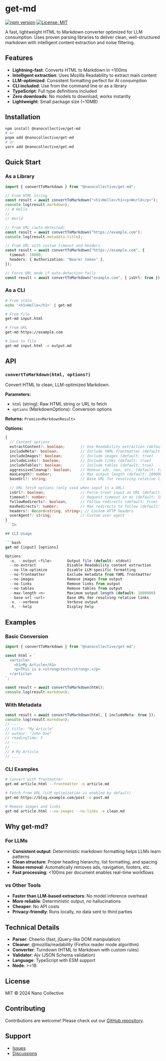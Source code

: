 # get-md

[![npm version](https://img.shields.io/npm/v/@nanocollective/get-md.svg)](https://www.npmjs.com/package/@nanocollective/get-md)
[![License: MIT](https://img.shields.io/badge/License-MIT-yellow.svg)](https://opensource.org/licenses/MIT)

A fast, lightweight HTML to Markdown converter optimized for LLM consumption. Uses proven parsing libraries to deliver clean, well-structured markdown with intelligent content extraction and noise filtering.

## Features

- **Lightning-fast**: Converts HTML to Markdown in <100ms
- **Intelligent extraction**: Uses Mozilla Readability to extract main content
- **LLM-optimized**: Consistent formatting perfect for AI consumption
- **CLI included**: Use from the command line or as a library
- **TypeScript**: Full type definitions included
- **Zero downloads**: No models to download, works instantly
- **Lightweight**: Small package size (~10MB)

## Installation

```bash
npm install @nanocollective/get-md
# or
pnpm add @nanocollective/get-md
# or
yarn add @nanocollective/get-md
```

## Quick Start

### As a Library

```typescript
import { convertToMarkdown } from "@nanocollective/get-md";

// From HTML string
const result = await convertToMarkdown("<h1>Hello</h1><p>World</p>");
console.log(result.markdown);
// # Hello
//
// World

// From URL (auto-detected)
const result = await convertToMarkdown("https://example.com");
console.log(result.metadata.title);

// From URL with custom timeout and headers
const result = await convertToMarkdown("https://example.com", {
  timeout: 10000,
  headers: { Authorization: "Bearer token" },
});

// Force URL mode if auto-detection fails
const result = await convertToMarkdown("example.com", { isUrl: true });
```

### As a CLI

```bash
# From stdin
echo '<h1>Hello</h1>' | get-md

# From file
get-md input.html

# From URL
get-md https://example.com

# Save to file
get-md input.html -o output.md
```

## API

### `convertToMarkdown(html, options?)`

Convert HTML to clean, LLM-optimized Markdown.

**Parameters:**

- `html` (string): Raw HTML string or URL to fetch
- `options` (MarkdownOptions): Conversion options

**Returns:** `Promise<MarkdownResult>`

**Options:**

````typescript
{
  // Content options
  extractContent?: boolean;       // Use Readability extraction (default: true)
  includeMeta?: boolean;          // Include YAML frontmatter (default: true)
  includeImages?: boolean;        // Include images (default: true)
  includeLinks?: boolean;         // Include links (default: true)
  includeTables?: boolean;        // Include tables (default: true)
  aggressiveCleanup?: boolean;    // Remove ads, nav, etc. (default: true)
  maxLength?: number;             // Max output length (default: 1000000)
  baseUrl?: string;               // Base URL for resolving relative links

  // URL fetch options (only used when input is a URL)
  isUrl?: boolean;                // Force treat input as URL (default: auto-detect)
  timeout?: number;               // Request timeout in ms (default: 15000)
  followRedirects?: boolean;      // Follow redirects (default: true)
  maxRedirects?: number;          // Max redirects to follow (default: 5)
  headers?: Record<string, string>; // Custom HTTP headers
  userAgent?: string;             // Custom user agent
}
```In

## CLI Usage

```bash
get-md [input] [options]

Options:
  -o, --output <file>       Output file (default: stdout)
  --no-extract              Disable Readability content extraction
  --no-llm-optimize         Disable LLM-specific formatting
  --no-frontmatter          Exclude metadata from YAML frontmatter
  --no-images               Remove images from output
  --no-links                Remove links from output
  --no-tables               Remove tables from output
  --max-length <n>          Maximum output length (default: 1000000)
  --base-url <url>          Base URL for resolving relative links
  -v, --verbose             Verbose output
  -h, --help                Display help
````

## Examples

### Basic Conversion

```typescript
import { convertToMarkdown } from "@nanocollective/get-md";

const html = `
  <article>
    <h1>My Article</h1>
    <p>This is a <strong>test</strong>.</p>
  </article>
`;

const result = await convertToMarkdown(html);
console.log(result.markdown);
```

### With Metadata

```typescript
const result = await convertToMarkdown(html, { includeMeta: true });
console.log(result.markdown);
// ---
// title: "My Article"
// author: "John Doe"
// readingTime: 5
// ---
//
// # My Article
// ...
```

### CLI Examples

```bash
# Convert with frontmatter
get-md article.html --frontmatter -o article.md

# Fetch from URL (LLM optimization is enabled by default)
get-md https://blog.example.com/post -o post.md

# Remove images and links
get-md article.html --no-images --no-links -o clean.md
```

## Why get-md?

### For LLMs

- **Consistent output**: Deterministic markdown formatting helps LLMs learn patterns
- **Clean structure**: Proper heading hierarchy, list formatting, and spacing
- **Noise removal**: Automatically removes ads, navigation, footers, etc.
- **Fast processing**: <100ms per document enables real-time workflows

### vs Other Tools

- **Faster than LLM-based extractors**: No model inference overhead
- **More reliable**: Deterministic output, no hallucinations
- **Cheaper**: No API costs
- **Privacy-friendly**: Runs locally, no data sent to third parties

## Technical Details

- **Parser**: Cheerio (fast, jQuery-like DOM manipulation)
- **Cleaner**: @mozilla/readability (Firefox reader mode algorithm)
- **Converter**: Turndown (HTML to Markdown with custom rules)
- **Validator**: Ajv (JSON Schema validation)
- **Language**: TypeScript with ESM support
- **Node**: >=18

## License

MIT © 2024 Nano Collective

## Contributing

Contributions are welcome! Please check out our [GitHub repository](https://github.com/nano-collective/get-md).

## Support

- [Issues](https://github.com/nano-collective/get-md/issues)
- [Discussions](https://github.com/nano-collective/get-md/discussions)
